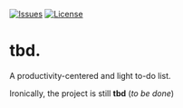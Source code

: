   [![Issues][issues-shield]][issues-url]
  [![License][license-shield]][license-url]

# tbd.
A productivity-centered and light to-do list.

Ironically, the project is still **tbd** (*to be done*)



[issues-shield]: https://img.shields.io/github/issues/david-dgc/tbd.svg?style=for-the-badge
[issues-url]: https://github.com/david-dgc/tbd/issues
[license-shield]: https://img.shields.io/github/license/david-dgc/tbd.svg?style=for-the-badge
[license-url]: https://github.com/david-dgc/tbd/blob/master/LICENSE

